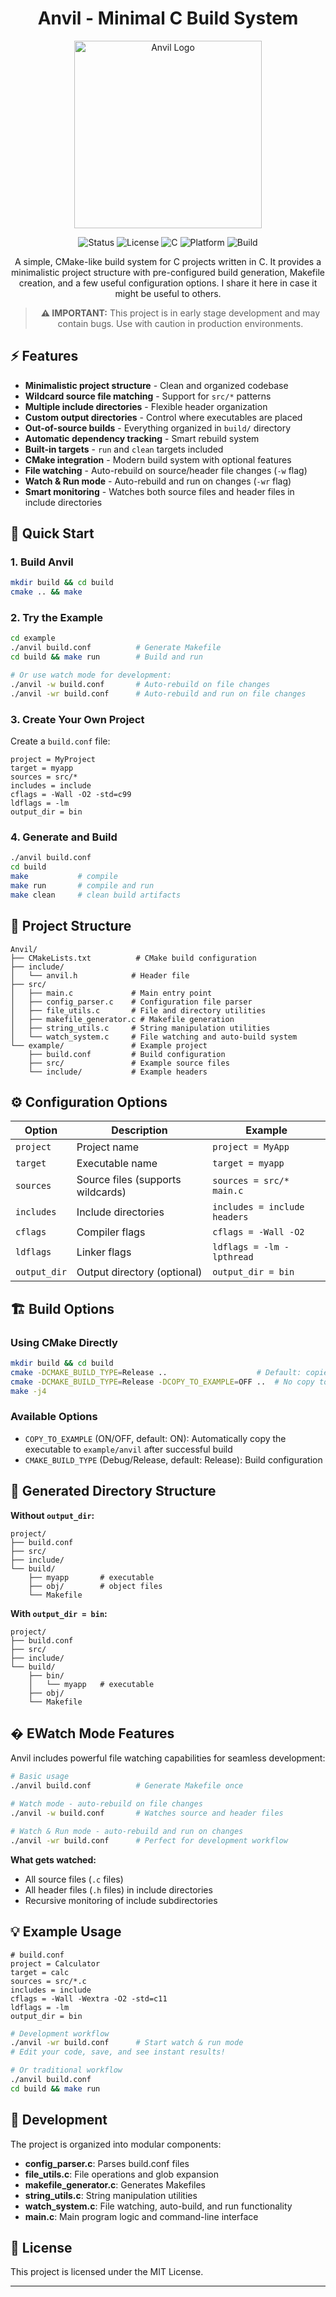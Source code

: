 <div align="center">

# Anvil - Minimal C Build System

<img src="https://res.cloudinary.com/sohambasak/image/upload/v1760796510/ugn1c4ief9wq1dkh4bm4.png" alt="Anvil Logo" width="300"/>

![Status](https://img.shields.io/badge/Status-Early%20Stage-red)
![License](https://img.shields.io/badge/License-MIT-orange)
![C](https://img.shields.io/badge/C-99-blue)
![Platform](https://img.shields.io/badge/Platform-Linux-green)
![Build](https://img.shields.io/badge/Build-CMake-red)

A simple, CMake-like build system for C projects written in C. It provides a minimalistic project structure with pre-configured build generation, Makefile creation, and a few useful configuration options. I share it here in case it might be useful to others.

> **⚠️ IMPORTANT:** This project is in early stage development and may contain bugs. Use with caution in production environments.

</div>

## ⚡ Features

- **Minimalistic project structure** - Clean and organized codebase
- **Wildcard source file matching** - Support for `src/*` patterns
- **Multiple include directories** - Flexible header organization
- **Custom output directories** - Control where executables are placed
- **Out-of-source builds** - Everything organized in `build/` directory
- **Automatic dependency tracking** - Smart rebuild system
- **Built-in targets** - `run` and `clean` targets included
- **CMake integration** - Modern build system with optional features
- **File watching** - Auto-rebuild on source/header file changes (`-w` flag)
- **Watch & Run mode** - Auto-rebuild and run on changes (`-wr` flag)
- **Smart monitoring** - Watches both source files and header files in include directories

## 🚀 Quick Start

### 1. Build Anvil

```bash
mkdir build && cd build
cmake .. && make
```

### 2. Try the Example

```bash
cd example
./anvil build.conf          # Generate Makefile
cd build && make run        # Build and run

# Or use watch mode for development:
./anvil -w build.conf       # Auto-rebuild on file changes
./anvil -wr build.conf      # Auto-rebuild and run on file changes
```

### 3. Create Your Own Project

Create a `build.conf` file:

```properties
project = MyProject
target = myapp
sources = src/*
includes = include
cflags = -Wall -O2 -std=c99
ldflags = -lm
output_dir = bin
```

### 4. Generate and Build

```bash
./anvil build.conf
cd build
make           # compile
make run       # compile and run
make clean     # clean build artifacts
```

## 📁 Project Structure

```
Anvil/
├── CMakeLists.txt          # CMake build configuration
├── include/
│   └── anvil.h            # Header file
├── src/
│   ├── main.c             # Main entry point
│   ├── config_parser.c    # Configuration file parser
│   ├── file_utils.c       # File and directory utilities
│   ├── makefile_generator.c # Makefile generation
│   ├── string_utils.c     # String manipulation utilities
│   └── watch_system.c     # File watching and auto-build system
└── example/               # Example project
    ├── build.conf         # Build configuration
    ├── src/               # Example source files
    └── include/           # Example headers
```

## ⚙️ Configuration Options

| Option | Description | Example |
|--------|-------------|---------|
| `project` | Project name | `project = MyApp` |
| `target` | Executable name | `target = myapp` |
| `sources` | Source files (supports wildcards) | `sources = src/* main.c` |
| `includes` | Include directories | `includes = include headers` |
| `cflags` | Compiler flags | `cflags = -Wall -O2` |
| `ldflags` | Linker flags | `ldflags = -lm -lpthread` |
| `output_dir` | Output directory (optional) | `output_dir = bin` |

## 🏗️ Build Options

### Using CMake Directly

```bash
mkdir build && cd build
cmake -DCMAKE_BUILD_TYPE=Release ..                    # Default: copies to example
cmake -DCMAKE_BUILD_TYPE=Release -DCOPY_TO_EXAMPLE=OFF ..  # No copy to example
make -j4
```

### Available Options

- `COPY_TO_EXAMPLE` (ON/OFF, default: ON): Automatically copy the executable to `example/anvil` after successful build
- `CMAKE_BUILD_TYPE` (Debug/Release, default: Release): Build configuration

## 📂 Generated Directory Structure

**Without `output_dir`:**
```
project/
├── build.conf
├── src/
├── include/
└── build/
    ├── myapp       # executable
    ├── obj/        # object files
    └── Makefile
```

**With `output_dir = bin`:**
```
project/
├── build.conf
├── src/
├── include/
└── build/
    ├── bin/
    │   └── myapp   # executable
    ├── obj/
    └── Makefile
```

## � EWatch Mode Features

Anvil includes powerful file watching capabilities for seamless development:

```bash
# Basic usage
./anvil build.conf          # Generate Makefile once

# Watch mode - auto-rebuild on file changes
./anvil -w build.conf       # Watches source and header files

# Watch & Run mode - auto-rebuild and run on changes  
./anvil -wr build.conf      # Perfect for development workflow
```

**What gets watched:**
- All source files (`.c` files)
- All header files (`.h` files) in include directories
- Recursive monitoring of include subdirectories

## 💡 Example Usage

```properties
# build.conf
project = Calculator
target = calc
sources = src/*.c
includes = include
cflags = -Wall -Wextra -O2 -std=c11
ldflags = -lm
output_dir = bin
```

```bash
# Development workflow
./anvil -wr build.conf      # Start watch & run mode
# Edit your code, save, and see instant results!

# Or traditional workflow
./anvil build.conf
cd build && make run
```

## 🔧 Development

The project is organized into modular components:

- **config_parser.c**: Parses build.conf files
- **file_utils.c**: File operations and glob expansion  
- **makefile_generator.c**: Generates Makefiles
- **string_utils.c**: String manipulation utilities
- **watch_system.c**: File watching, auto-build, and run functionality
- **main.c**: Main program logic and command-line interface

## 📄 License

This project is licensed under the MIT License.

---